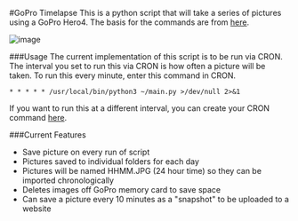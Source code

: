 #GoPro Timelapse
This is a python script that will take a series of pictures using a GoPro Hero4. The basis for the commands are from [here](https://github.com/ztzhang/GoProWifiCommand). 

![image](https://www.cinema5d.com/wp-content/uploads/2015/02/gopro-hero4-new-camera-black-silver-editions-600x342.png)


###Usage
The current implementation of this script is to be run via CRON. The interval you set to run this via CRON is how often a picture will be taken. To run this every minute, enter this command in CRON.


	* * * * * /usr/local/bin/python3 ~/main.py >/dev/null 2>&1

If you want to run this at a different interval, you can create your CRON command [here](http://crontab-generator.org/).

###Current Features
* Save picture on every run of script
* Pictures saved to individual folders for each day 
* Pictures will be named HHMM.JPG (24 hour time) so they can be imported chronologically
* Deletes images off GoPro memory card to save space
* Can save a picture every 10 minutes as a "snapshot" to be uploaded to a website
